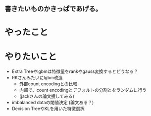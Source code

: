 ## 書きたいものかきっぱであげる。
# やったこと

# やりたいこと
- Extra Treeやlgbmは特徴量をrankやgauss変換するとどうなる？
- RKさんみたいにlgbm改造
  - 外部count encodingとの比較
  - 内部で、count encodingとデフォルトの分割とをランダムに行う
  - (jackさんの論文捜してみる)
- imbalanced dataの閾値決定 (論文ある？)
- Decision TreeやKLを用いた特徴選択 
